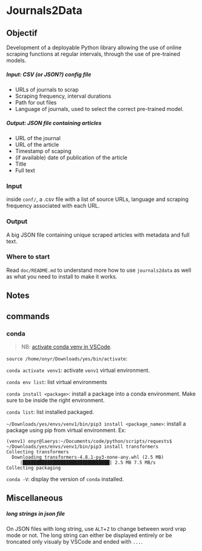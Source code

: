 # Journals2Data

## Objectif

Development of a deployable Python library allowing the use of online  scraping functions at regular intervals, through the use of pre-trained models.

##### Input: CSV (or JSON?) config file

* URLs of journals to scrap
* Scraping frequency, interval durations
* Path for out files
* Language of journals, used to select the correct pre-trained model.

##### Output: JSON file containing articles

* URL of the journal
* URL of the article
* Timestamp of scaping
* (if available) date of publication of the article
* Title
* Full text

### Input

inside `conf/`, a .csv file with a list of source URLs, language and scraping frequency associated with each URL.

### Output

A big JSON file containing unique scraped articles with metadata and full text.


### Where to start

Read `doc/README.md` to understand more how to use `journals2data` as well as what you need to install to make it works.


## Notes 

## commands

### conda

> NB: [activate conda venv in VSCode](https://medium.com/@udiyosovzon/how-to-activate-conda-environment-in-vs-code-ce599497f20d).

`source /home/onyr/Downloads/yes/bin/activate`:

`conda activate venv1`: activate `venv1` virtual environment.

`conda env list`: list virtual environments

`conda install <package>`: install a package into a conda environment. Make sure to be inside the right environment.

`conda list`: list installed packaged.

`~/Downloads/yes/envs/venv1/bin/pip3 install <package_name>`: install a package using pip from virtual environment. Ex:

```shell
(venv1) onyr@laerys:~/Documents/code/python/scripts/requests$ ~/Downloads/yes/envs/venv1/bin/pip3 install transformers
Collecting transformers
  Downloading transformers-4.8.1-py3-none-any.whl (2.5 MB)
     |████████████████████████████████| 2.5 MB 7.5 MB/s 
Collecting packaging
```

`conda -V`: display the version of `conda` installed.


## Miscellaneous

##### long strings in json file

On JSON files with long string, use `ALT`+`Z` to change between word vrap mode or not. The long string can either be displayed entirely or be troncated only visualy by VSCode and ended with `...`.
